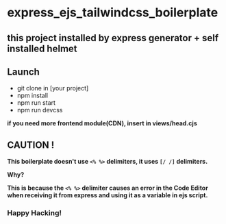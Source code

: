 # express_ejs_tailwindcss_boilerplate
## this project installed by express generator + self installed helmet

## Launch
- git clone in [your project]
- npm install
- npm run start
- npm run devcss

**if you need more frontend module(CDN), insert in views/head.cjs**

## CAUTION !

**This boilerplate doesn't use `<% %>` delimiters, it uses `[/ /]` delimiters.**

**Why?**

**This is because the `<% %>` delimiter causes an error in the Code Editor when receiving it from express and using it as a variable in ejs script.**


### Happy Hacking!




